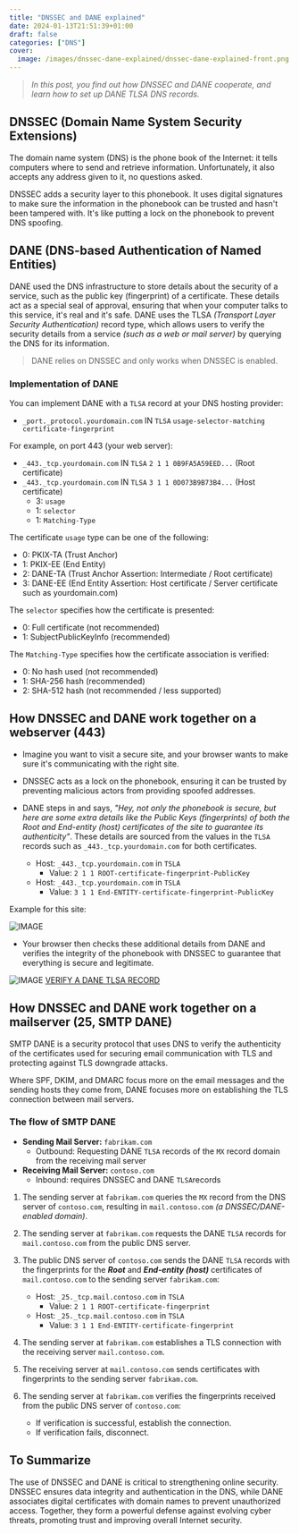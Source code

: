 ```yaml
---
title: "DNSSEC and DANE explained"
date: 2024-01-13T21:51:39+01:00
draft: false
categories: ["DNS"]
cover: 
  image: /images/dnssec-dane-explained/dnssec-dane-explained-front.png
---
```


> _In this post, you find out how DNSSEC and DANE cooperate, and learn how to set up DANE TLSA DNS records._


## DNSSEC (Domain Name System Security Extensions)
The domain name system (DNS) is the phone book of the Internet: it tells computers where to send and retrieve information. Unfortunately, it also accepts any address given to it, no questions asked.

DNSSEC adds a security layer to this phonebook. It uses digital signatures to make sure the information in the phonebook can be trusted and hasn't been tampered with. It's like putting a lock on the phonebook to prevent DNS spoofing.

## DANE (DNS-based Authentication of Named Entities)
DANE used the DNS infrastructure to store details about the security of a service, such as the public key (fingerprint) of a certificate. These details act as a special seal of approval, ensuring that when your computer talks to this service, it's real and it's safe. DANE uses the TLSA _(Transport Layer Security Authentication)_ record type, which allows users to verify the security details from a service _(such as a web or mail server)_ by querying the DNS for its information.  

> DANE relies on DNSSEC and only works when DNSSEC is enabled.

### Implementation of DANE
You can implement DANE with a `TLSA` record at your DNS hosting provider:
- `_port._protocol.yourdomain.com` IN `TLSA` `usage-selector-matching certificate-fingerprint`

For example, on port 443 (your web server):
  - `_443._tcp.yourdomain.com` IN `TLSA` `2 1 1 0B9FA5A59EED...` (Root certificate)
  - `_443._tcp.yourdomain.com` IN `TLSA` `3 1 1 0D073B9B73B4...` (Host certificate)
      - 3: `usage`
      - 1: `selector`
      - 1: `Matching-Type`

The certificate `usage` type can be one of the following:
- 0: PKIX-TA (Trust Anchor)
- 1: PKIX-EE (End Entity)
- 2: DANE-TA (Trust Anchor Assertion: Intermediate / Root certificate)
- 3: DANE-EE (End Entity Assertion: Host certificate / Server certificate such as yourdomain.com)

The `selector` specifies how the certificate is presented:
- 0: Full certificate (not recommended)
- 1: SubjectPublicKeyInfo (recommended)

The `Matching-Type` specifies how the certificate association is verified:
- 0: No hash used (not recommended)
- 1: SHA-256 hash (recommended)
- 2: SHA-512 hash (not recommended / less supported)

## How DNSSEC and DANE work together on a webserver (443)
- Imagine you want to visit a secure site, and your browser wants to make sure it's communicating with the right site.

- DNSSEC acts as a lock on the phonebook, ensuring it can be trusted by preventing malicious actors from providing spoofed addresses.

- DANE steps in and says, _"Hey, not only the phonebook is secure, but here are some extra details like the Public Keys (fingerprints) of both the Root and End-entity (host) certificates of the site to guarantee its authenticity"_. These details are sourced from the values in the `TLSA` records such as `_443._tcp.yourdomain.com` for both certificates.

    - Host: `_443._tcp.yourdomain.com` in `TSLA`
        - Value: `2 1 1 ROOT-certificate-fingerprint-PublicKey`
    - Host: `_443._tcp.yourdomain.com` in `TSLA`
        - Value: `3 1 1 End-ENTITY-certificate-fingerprint-PublicKey`

Example for this site:

![IMAGE](/images/dnssec-dane-explained/dnssec-dane-explained-1.png)

- Your browser then checks these additional details from DANE and verifies the integrity of the phonebook with DNSSEC to guarantee that everything is secure and legitimate.

![IMAGE](/images/dnssec-dane-explained/dnssec-dane-explained-2.png)
[VERIFY A DANE TLSA RECORD](https://check.sidnlabs.nl/dane/)

## How DNSSEC and DANE work together on a mailserver (25, SMTP DANE)
SMTP DANE is a security protocol that uses DNS to verify the authenticity of the certificates used for securing email communication with TLS and protecting against TLS downgrade attacks. 

Where SPF, DKIM, and DMARC focus more on the email messages and the sending hosts they come from, DANE focuses more on establishing the TLS connection between mail servers.

### The flow of SMTP DANE
- **Sending Mail Server:** `fabrikam.com` 
    - Outbound: Requesting DANE `TLSA` records of the `MX` record domain from the receiving mail server
- **Receiving Mail Server:** `contoso.com` 
    - Inbound: requires DNSSEC and DANE `TLSA`records

1. The sending server at `fabrikam.com` queries the `MX` record from the DNS server of `contoso.com`, resulting in `mail.contoso.com` _(a DNSSEC/DANE-enabled domain)_.

2. The sending server at `fabrikam.com` requests the DANE `TLSA` records for `mail.contoso.com` from the public DNS server.

3. The public DNS server of `contoso.com` sends the DANE `TLSA` records with the fingerprints for the ***Root*** and ***End-entity (host)*** certificates of `mail.contoso.com` to the sending server `fabrikam.com`:
    - Host: `_25._tcp.mail.contoso.com` in `TSLA`
        - Value: `2 1 1 ROOT-certificate-fingerprint`
    - Host: `_25._tcp.mail.contoso.com` in `TSLA`
        - Value: `3 1 1 End-ENTITY-certificate-fingerprint`

4. The sending server at `fabrikam.com` establishes a TLS connection with the receiving server `mail.contoso.com`.

5. The receiving server at `mail.contoso.com` sends certificates with fingerprints to the sending server `fabrikam.com`.

6. The sending server at `fabrikam.com` verifies the fingerprints received from the public DNS server of `contoso.com`:
    - If verification is successful, establish the connection.
    - If verification fails, disconnect.

## To Summarize
The use of DNSSEC and DANE is critical to strengthening online security. DNSSEC ensures data integrity and authentication in the DNS, while DANE associates digital certificates with domain names to prevent unauthorized access. Together, they form a powerful defense against evolving cyber threats, promoting trust and improving overall Internet security.